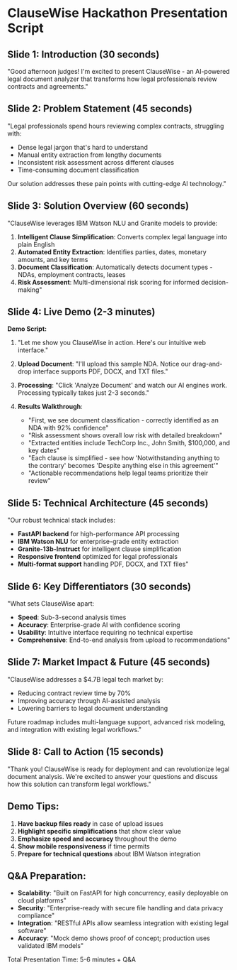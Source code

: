 # ClauseWise Hackathon Presentation Script

## Slide 1: Introduction (30 seconds)
"Good afternoon judges! I'm excited to present ClauseWise - an AI-powered legal document analyzer that transforms how legal professionals review contracts and agreements."

## Slide 2: Problem Statement (45 seconds)
"Legal professionals spend hours reviewing complex contracts, struggling with:
- Dense legal jargon that's hard to understand
- Manual entity extraction from lengthy documents  
- Inconsistent risk assessment across different clauses
- Time-consuming document classification

Our solution addresses these pain points with cutting-edge AI technology."

## Slide 3: Solution Overview (60 seconds)
"ClauseWise leverages IBM Watson NLU and Granite models to provide:

1. **Intelligent Clause Simplification**: Converts complex legal language into plain English
2. **Automated Entity Extraction**: Identifies parties, dates, monetary amounts, and key terms
3. **Document Classification**: Automatically detects document types - NDAs, employment contracts, leases
4. **Risk Assessment**: Multi-dimensional risk scoring for informed decision-making"

## Slide 4: Live Demo (2-3 minutes)
**Demo Script:**

1. "Let me show you ClauseWise in action. Here's our intuitive web interface."

2. **Upload Document**: "I'll upload this sample NDA. Notice our drag-and-drop interface supports PDF, DOCX, and TXT files."

3. **Processing**: "Click 'Analyze Document' and watch our AI engines work. Processing typically takes just 2-3 seconds."

4. **Results Walkthrough**:
   - "First, we see document classification - correctly identified as an NDA with 92% confidence"
   - "Risk assessment shows overall low risk with detailed breakdown"
   - "Extracted entities include TechCorp Inc., John Smith, $100,000, and key dates"
   - "Each clause is simplified - see how 'Notwithstanding anything to the contrary' becomes 'Despite anything else in this agreement'"
   - "Actionable recommendations help legal teams prioritize their review"

## Slide 5: Technical Architecture (45 seconds)
"Our robust technical stack includes:
- **FastAPI backend** for high-performance API processing
- **IBM Watson NLU** for enterprise-grade entity extraction
- **Granite-13b-Instruct** for intelligent clause simplification
- **Responsive frontend** optimized for legal professionals
- **Multi-format support** handling PDF, DOCX, and TXT files"

## Slide 6: Key Differentiators (30 seconds)
"What sets ClauseWise apart:
- **Speed**: Sub-3-second analysis times
- **Accuracy**: Enterprise-grade AI with confidence scoring  
- **Usability**: Intuitive interface requiring no technical expertise
- **Comprehensive**: End-to-end analysis from upload to recommendations"

## Slide 7: Market Impact & Future (45 seconds)
"ClauseWise addresses a $4.7B legal tech market by:
- Reducing contract review time by 70%
- Improving accuracy through AI-assisted analysis
- Lowering barriers to legal document understanding

Future roadmap includes multi-language support, advanced risk modeling, and integration with existing legal workflows."

## Slide 8: Call to Action (15 seconds)
"Thank you! ClauseWise is ready for deployment and can revolutionize legal document analysis. We're excited to answer your questions and discuss how this solution can transform legal workflows."

## Demo Tips:
1. **Have backup files ready** in case of upload issues
2. **Highlight specific simplifications** that show clear value
3. **Emphasize speed and accuracy** throughout the demo
4. **Show mobile responsiveness** if time permits
5. **Prepare for technical questions** about IBM Watson integration

## Q&A Preparation:
- **Scalability**: "Built on FastAPI for high concurrency, easily deployable on cloud platforms"
- **Security**: "Enterprise-ready with secure file handling and data privacy compliance"
- **Integration**: "RESTful APIs allow seamless integration with existing legal software"
- **Accuracy**: "Mock demo shows proof of concept; production uses validated IBM models"

Total Presentation Time: 5-6 minutes + Q&A
